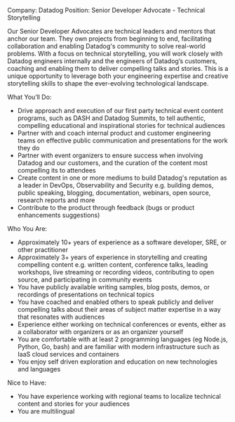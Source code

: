 Company: Datadog
Position: Senior Developer Advocate - Technical Storytelling

Our Senior Developer Advocates are technical leaders and mentors that anchor our team. They own projects from beginning to end, facilitating collaboration and enabling Datadog's community to solve real-world problems. With a focus on technical storytelling, you will work closely with Datadog engineers internally and the engineers of Datadog’s customers, coaching and enabling them to deliver compelling talks and stories. This is a unique opportunity to leverage both your engineering expertise and creative storytelling skills to shape the ever-evolving technological landscape.

What You’ll Do:

- Drive approach and execution of our first party technical event content programs, such as DASH and Datadog Summits, to tell authentic, compelling educational and inspirational stories for technical audiences
- Partner with and coach internal product and customer engineering teams on effective public communication and presentations for the work they do
- Partner with event organizers to ensure success when involving Datadog and our customers, and the curation of the content most compelling its to attendees
- Create content in one or more mediums to build Datadog's reputation as a leader in DevOps, Observability and Security e.g. building demos, public speaking, blogging, documentation, webinars, open source, research reports and more
- Contribute to the product through feedback (bugs or product enhancements suggestions)

Who You Are:

- Approximately 10+ years of experience as a software developer, SRE, or other practitioner
- Approximately 3+ years of experience in storytelling and creating compelling content e.g. written content, conference talks, leading workshops, live streaming or recording videos, contributing to open source, and participating in community events
- You have publicly available writing samples, blog posts, demos, or recordings of presentations on technical topics
- You have coached and enabled others to speak publicly and deliver compelling talks about their areas of subject matter expertise in a way that resonates with audiences 
- Experience either working on technical conferences or events, either as a collaborator with organizers or as an organizer yourself
- You are comfortable with at least 2 programming languages (eg Node.js, Python, Go, bash) and are familiar with modern infrastructure such as IaaS cloud services and containers
- You enjoy self driven exploration and education on new technologies and languages

Nice to Have:

- You have experience working with regional teams to localize technical content and stories for your audiences
- You are multilingual